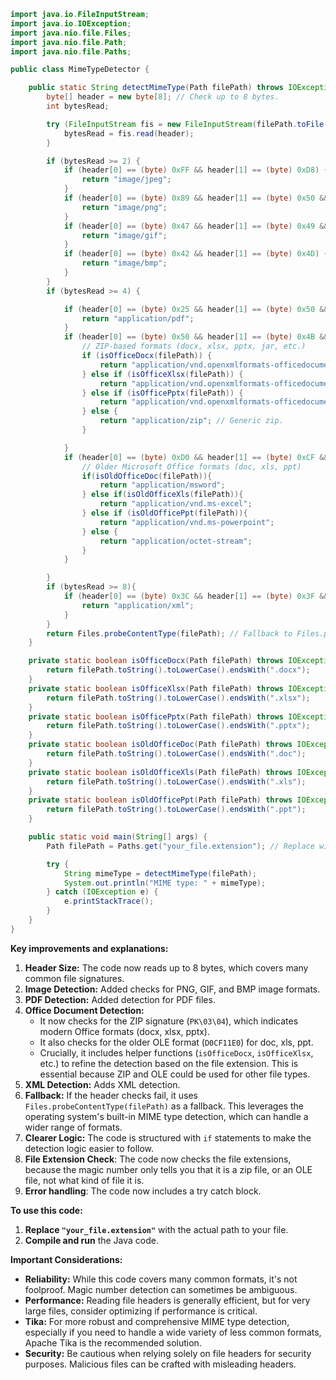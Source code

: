 ```java
import java.io.FileInputStream;
import java.io.IOException;
import java.nio.file.Files;
import java.nio.file.Path;
import java.nio.file.Paths;

public class MimeTypeDetector {

    public static String detectMimeType(Path filePath) throws IOException {
        byte[] header = new byte[8]; // Check up to 8 bytes.
        int bytesRead;

        try (FileInputStream fis = new FileInputStream(filePath.toFile())) {
            bytesRead = fis.read(header);
        }

        if (bytesRead >= 2) {
            if (header[0] == (byte) 0xFF && header[1] == (byte) 0xD8) {
                return "image/jpeg";
            }
            if (header[0] == (byte) 0x89 && header[1] == (byte) 0x50 && header[2] == (byte) 0x4E && header[3] == (byte) 0x47) {
                return "image/png";
            }
            if (header[0] == (byte) 0x47 && header[1] == (byte) 0x49 && header[2] == (byte) 0x46 && header[3] == (byte) 0x38) {
                return "image/gif";
            }
            if (header[0] == (byte) 0x42 && header[1] == (byte) 0x4D) {
                return "image/bmp";
            }
        }
        if (bytesRead >= 4) {

            if (header[0] == (byte) 0x25 && header[1] == (byte) 0x50 && header[2] == (byte) 0x44 && header[3] == (byte) 0x46) {
                return "application/pdf";
            }
            if (header[0] == (byte) 0x50 && header[1] == (byte) 0x4B && header[2] == (byte) 0x03 && header[3] == (byte) 0x04) {
                // ZIP-based formats (docx, xlsx, pptx, jar, etc.)
                if (isOfficeDocx(filePath)) {
                    return "application/vnd.openxmlformats-officedocument.wordprocessingml.document";
                } else if (isOfficeXlsx(filePath)) {
                    return "application/vnd.openxmlformats-officedocument.spreadsheetml.sheet";
                } else if (isOfficePptx(filePath)) {
                    return "application/vnd.openxmlformats-officedocument.presentationml.presentation";
                } else {
                    return "application/zip"; // Generic zip.
                }

            }
            if (header[0] == (byte) 0xD0 && header[1] == (byte) 0xCF && header[2] == (byte) 0x11 && header[3] == (byte) 0xE0) {
                // Older Microsoft Office formats (doc, xls, ppt)
                if(isOldOfficeDoc(filePath)){
                    return "application/msword";
                } else if(isOldOfficeXls(filePath)){
                    return "application/vnd.ms-excel";
                } else if (isOldOfficePpt(filePath)){
                    return "application/vnd.ms-powerpoint";
                } else {
                    return "application/octet-stream";
                }
            }

        }
        if (bytesRead >= 8){
            if (header[0] == (byte) 0x3C && header[1] == (byte) 0x3F && header[2] == (byte) 0x78 && header[3] == (byte) 0x6D && header[4] == (byte) 0x6C){
                return "application/xml";
            }
        }
        return Files.probeContentType(filePath); // Fallback to Files.probeContentType.
    }

    private static boolean isOfficeDocx(Path filePath) throws IOException{
        return filePath.toString().toLowerCase().endsWith(".docx");
    }
    private static boolean isOfficeXlsx(Path filePath) throws IOException{
        return filePath.toString().toLowerCase().endsWith(".xlsx");
    }
    private static boolean isOfficePptx(Path filePath) throws IOException{
        return filePath.toString().toLowerCase().endsWith(".pptx");
    }
    private static boolean isOldOfficeDoc(Path filePath) throws IOException{
        return filePath.toString().toLowerCase().endsWith(".doc");
    }
    private static boolean isOldOfficeXls(Path filePath) throws IOException{
        return filePath.toString().toLowerCase().endsWith(".xls");
    }
    private static boolean isOldOfficePpt(Path filePath) throws IOException{
        return filePath.toString().toLowerCase().endsWith(".ppt");
    }

    public static void main(String[] args) {
        Path filePath = Paths.get("your_file.extension"); // Replace with your file path.

        try {
            String mimeType = detectMimeType(filePath);
            System.out.println("MIME type: " + mimeType);
        } catch (IOException e) {
            e.printStackTrace();
        }
    }
}
```

**Key improvements and explanations:**

1.  **Header Size:** The code now reads up to 8 bytes, which covers many common file signatures.
2.  **Image Detection:** Added checks for PNG, GIF, and BMP image formats.
3.  **PDF Detection:** Added detection for PDF files.
4.  **Office Document Detection:**
    * It now checks for the ZIP signature (`PK\03\04`), which indicates modern Office formats (docx, xlsx, pptx).
    * It also checks for the older OLE format (`D0CF11E0`) for doc, xls, ppt.
    * Crucially, it includes helper functions (`isOfficeDocx`, `isOfficeXlsx`, etc.) to refine the detection based on the file extension. This is essential because ZIP and OLE could be used for other file types.
5.  **XML Detection:** Adds XML detection.
6.  **Fallback:** If the header checks fail, it uses `Files.probeContentType(filePath)` as a fallback. This leverages the operating system's built-in MIME type detection, which can handle a wider range of formats.
7.  **Clearer Logic:** The code is structured with `if` statements to make the detection logic easier to follow.
8. **File Extension Check**: The code now checks the file extensions, because the magic number only tells you that it is a zip file, or an OLE file, not what kind of file it is.
9. **Error handling**: The code now includes a try catch block.

**To use this code:**

1.  **Replace `"your_file.extension"`** with the actual path to your file.
2.  **Compile and run** the Java code.

**Important Considerations:**

* **Reliability:** While this code covers many common formats, it's not foolproof. Magic number detection can sometimes be ambiguous.
* **Performance:** Reading file headers is generally efficient, but for very large files, consider optimizing if performance is critical.
* **Tika:** For more robust and comprehensive MIME type detection, especially if you need to handle a wide variety of less common formats, Apache Tika is the recommended solution.
* **Security:** Be cautious when relying solely on file headers for security purposes. Malicious files can be crafted with misleading headers.
